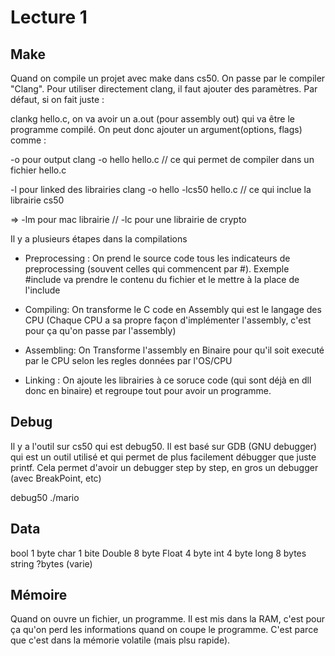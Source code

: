 # Lecture 1

## Make

Quand on compile un projet avec make dans cs50. On passe par le compiler "Clang". Pour utiliser directement clang, il faut ajouter des paramètres. Par défaut, si on fait juste :

clankg hello.c, on va avoir un a.out (pour assembly out) qui va être le programme compilé. On peut donc ajouter un argument(options, flags) comme :

-o pour output
clang -o hello hello.c // ce qui permet de compiler dans un fichier hello.c

-l pour linked des librairies
clang -o hello -lcs50 hello.c // ce qui inclue la librairie cs50

=> -lm pour mac librairie // -lc pour une librairie de crypto

Il y a plusieurs étapes dans la compilations

* Preprocessing : On prend le source code tous les indicateurs de preprocessing (souvent celles qui commencent par #). Exemple #include va prendre le contenu du fichier et le mettre à la place de l'include

* Compiling: On transforme le C code en Assembly qui est le langage des CPU (Chaque CPU a sa propre façon d'implémenter l'assembly, c'est pour ça qu'on passe par l'assembly)

* Assembling: On Transforme l'assembly en Binaire pour qu'il soit executé par le CPU selon les regles données par l'OS/CPU

* Linking : On ajoute les librairies à ce soruce code (qui sont déjà en dll donc en binaire) et regroupe tout pour avoir un programme. 


## Debug

Il y a l'outil sur cs50 qui est debug50. Il est basé sur GDB (GNU debugger) qui est un outil utilisé et qui permet de plus facilement débugger que juste printf. Cela permet d'avoir un debugger step by step, en gros un debugger (avec BreakPoint, etc)

debug50 ./mario

## Data

bool 1 byte
char 1 bite
Double 8 byte
Float 4 byte
int 4 byte
long 8 bytes
string ?bytes (varie)

## Mémoire
Quand on ouvre un fichier, un programme. Il est mis dans la RAM, c'est pour ça qu'on perd les informations quand on coupe le programme. C'est parce que c'est dans la mémorie volatile (mais plsu rapide).


